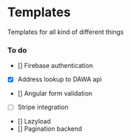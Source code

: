 # Templates
Templates for all kind of different things

### To do
- [] Firebase authentication
- [X] Address lookup to DAWA api
- [] Angular form validation
- [ ] Stripe integration
- [] Lazyload
- [] Pagination backend

